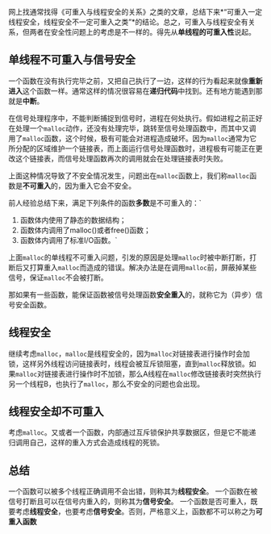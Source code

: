 网上找通常找得《可重入与线程安全的关系》之类的文章，总结下来*“可重入一定线程安全，线程安全不一定可重入之类”*的结论。总之，可重入与线程安全有关系，但两者在安全性问题上的考虑是不一样的。得先从**单线程的可重入性**说起。

## 单线程不可重入与信号安全
一个函数在没有执行完毕之前，又把自己执行了一边，这样的行为看起来就像**重新进入**这个函数一样。通常这样的情况很容易在**递归代码**中找到。还有地方能遇到那就是**中断**。

在信号处理程序中，不能判断捕捉到信号时，进程在何处执行。假如进程之前正好在处理一个`malloc`动作，还没有处理完毕，跳转至信号处理函数中，而其中又调用了`malloc`函数，这个时候，极有可能会对进程造成破坏。因为`malloc`通常为它所分配的区域维护一个链接表，而上面运行信号处理函数时，进程极有可能正在更改这个链接表，而信号处理函数再次的调用就会在处理链接表时失败。

上面这种情况导致了不安全情况发生，问题出在`malloc`函数上，我们称`malloc`函数是**不可重入**的，因为重入它会不安全。

前人经验总结下来，满足下列条件的函数**多数**是不可重入的：` 
1) 函数体内使用了静态的数据结构；
2) 函数体内调用了malloc()或者free()函数；
3) 函数体内调用了标准I/O函数。`

上面`malloc`的单线程不可重入问题，引发的原因是处理`malloc`时被中断打断，打断后又打算重入`malloc`而造成的错误。解决办法是在调用`malloc`前，屏蔽掉某些信号，保证`malloc`不会被打断。

那如果有一些函数，能保证函数被信号处理函数**安全重入**的，就称它为（异步）信号安全函数。

## 线程安全
继续考虑`malloc`，`malloc`是线程安全的，因为`malloc`对链接表进行操作时会加锁，这样另外线程访问链接表时，线程会被互斥锁阻塞，直到`malloc`释放锁。如果`malloc`对链接表进行操作时不加锁，那么A线程在`malloc`修改链接表时突然执行另一个线程B，也执行了`malloc`，那么不安全的问题也会出现。

## 线程安全却不可重入
考虑`malloc`。又或者一个函数，内部通过互斥锁保护共享数据区，但是它不能递归调用自己，这样的重入方式会造成线程的死锁。

## 总结
一个函数可以被多个线程正确调用不会出错，则称其为**线程安全**。
一个函数在被信号打断且可以在信号内重入的，则称其为**信号安全**。
一个函数是否可重入，既要考虑**线程安全**，也要考虑**信号安全**。否则，严格意义上，函数都不可以称之为**可重入函数**


